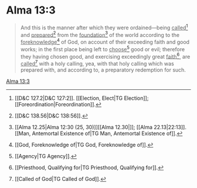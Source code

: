 # Alma 13:3

> And this is the manner after which they were ordained—being <u>called</u>[^a] and <u>prepared</u>[^b] from the <u>foundation</u>[^c] of the world according to the <u>foreknowledge</u>[^d] of God, on account of their exceeding faith and good works; in the first place being left to <u>choose</u>[^e] good or evil; therefore they having chosen good, and exercising exceedingly great <u>faith</u>[^f], are <u>called</u>[^g] with a holy calling, yea, with that holy calling which was prepared with, and according to, a preparatory redemption for such.

[Alma 13:3](https://www.churchofjesuschrist.org/study/scriptures/bofm/alma/13?lang=eng&id=p3#p3)


[^a]: [[D&C 127.2|D&C 127:2]]. [[Election, Elect|TG Election]]; [[Foreordination|Foreordination]].  
[^b]: [[D&C 138.56|D&C 138:56]].  
[^c]: [[Alma 12.25|Alma 12:30 (25, 30)]][[Alma 12.30|]]; [[Alma 22.13|22:13]]. [[Man, Antemortal Existence of|TG Man, Antemortal Existence of]].  
[^d]: [[God, Foreknowledge of|TG God, Foreknowledge of]].  
[^e]: [[Agency|TG Agency]].  
[^f]: [[Priesthood, Qualifying for|TG Priesthood, Qualifying for]].  
[^g]: [[Called of God|TG Called of God]].  
